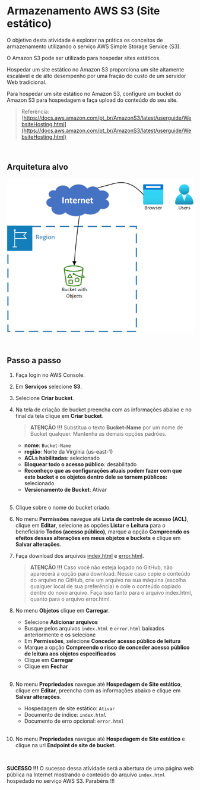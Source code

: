 # Armazenamento AWS S3 (Site estático)

O objetivo desta atividade é explorar na prática os conceitos de armazenamento utilizando o serviço AWS Simple Storage Service (S3). 

O Amazon S3 pode ser utilizado para hospedar sites estáticos.

Hospedar um site estático no Amazon S3 proporciona um site altamente escalável e de alto desempenho por uma fração do custo de um servidor Web tradicional.

Para hospedar um site estático no Amazon S3, configure um bucket do Amazon S3 para hospedagem e faça upload do conteúdo do seu site.

> Referência: [https://docs.aws.amazon.com/pt_br/AmazonS3/latest/userguide/WebsiteHosting.html](https://docs.aws.amazon.com/pt_br/AmazonS3/latest/userguide/WebsiteHosting.html)

<br>

## Arquitetura alvo

![Notifier](/images/target_architecture.png)

<br>

## Passo a passo

1. Faça login no AWS Console.

2. Em **Serviços** selecione **S3**.

3. Selecione **Criar bucket**.

4. Na tela de criação de bucket preencha com as informações abaixo e no final da tela clique em  **Criar bucket**.

   > **ATENÇÃO !!!** Substitua o texto **Bucket-Name** por um nome de Bucket qualquer. Mantenha as demais opções padrões. 

   - **nome**: `Bucket-Name`
   - **região**: Norte da Virgínia (us-east-1)
   - **ACLs habilitadas**: selecionado
   - **Bloquear todo o acesso público**: desabilitado
   - **Reconheço que as configurações atuais podem fazer com que este bucket e os objetos dentro dele se tornem públicos:** selecionado
   - **Versionamento de Bucket**: Ativar<br><br>

5. Clique sobre o nome do bucket criado.

6. No menu **Permissões** navegue até **Lista de controle de acesso (ACL)**, clique em **Editar**, selecione as opções **Listar** e **Leitura** para o beneficiário **Todos (acesso público)**, marque a opção **Compreendo os efeitos dessas alterações em meus objetos e buckets** e clique em **Salvar alterações**. 

7. Faça download dos arquivos [index.html](https://github.com/kledsonhugo/app-static-site-s3/blob/main/app/index.html) e [error.html](https://github.com/kledsonhugo/app-static-site-s3/blob/main/app/error.html).

   > **ATENÇÃO !!!** Caso você não esteja logado no GitHub, não aparecerá a opção para download. Nesse caso copie o conteúdo do arquivo no GitHub, crie um arquivo na sua máquina (escolha qualquer local de sua preferência) e cole o conteúdo copiado dentro do novo arquivo. Faça isso tanto para o arquivo index.html, quanto para o arquivo error.html.
 
8. No menu **Objetos** clique em **Carregar**.

   - Selecione **Adicionar arquivos**
   - Busque pelos arquivos `index.html` e `error.html` baixados anteriormente e os selecione
   - Em **Permissões**, selecione **Conceder acesso público de leitura**
   - Marque a opção **Compreendo o risco de conceder acesso público de leitura aos objetos especificados**
   - Clique em **Carregar**
   - Clique em **Fechar**<br><br>

9. No menu **Propriedades** navegue até **Hospedagem de Site estático**, clique em **Editar**, preencha com as informações abaixo e clique em **Salvar alterações**.

   - Hospedagem de site estático: `Ativar`
   - Documento de índice: `index.html`
   - Documento de erro opcional: `error.html`<br><br>

10. No menu **Propriedades** navegue até **Hospedagem de Site estático** e clique na url **Endpoint de site de bucket**.

<br>

**SUCESSO !!!** O sucesso dessa atividade será a abertura de uma página web pública na Internet mostrando o conteúdo do arquivo `index.html` hospedado no serviço AWS S3. Parabéns !!!